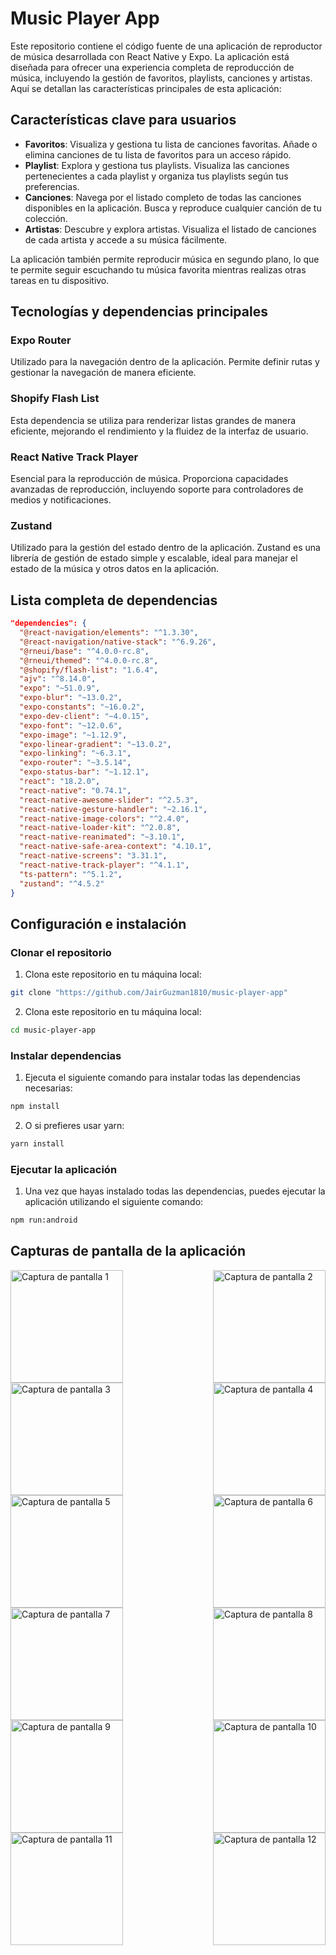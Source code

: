 # Music Player App

Este repositorio contiene el código fuente de una aplicación de reproductor de música desarrollada con React Native y Expo. La aplicación está diseñada para ofrecer una experiencia completa de reproducción de música, incluyendo la gestión de favoritos, playlists, canciones y artistas. Aquí se detallan las características principales de esta aplicación:

## Características clave para usuarios

- **Favoritos**: Visualiza y gestiona tu lista de canciones favoritas. Añade o elimina canciones de tu lista de favoritos para un acceso rápido.
- **Playlist**: Explora y gestiona tus playlists. Visualiza las canciones pertenecientes a cada playlist y organiza tus playlists según tus preferencias.
- **Canciones**: Navega por el listado completo de todas las canciones disponibles en la aplicación. Busca y reproduce cualquier canción de tu colección.
- **Artistas**: Descubre y explora artistas. Visualiza el listado de canciones de cada artista y accede a su música fácilmente.

La aplicación también permite reproducir música en segundo plano, lo que te permite seguir escuchando tu música favorita mientras realizas otras tareas en tu dispositivo.
  
## Tecnologías y dependencias principales

### Expo Router
Utilizado para la navegación dentro de la aplicación. Permite definir rutas y gestionar la navegación de manera eficiente.

### Shopify Flash List
Esta dependencia se utiliza para renderizar listas grandes de manera eficiente, mejorando el rendimiento y la fluidez de la interfaz de usuario.

### React Native Track Player
Esencial para la reproducción de música. Proporciona capacidades avanzadas de reproducción, incluyendo soporte para controladores de medios y notificaciones.

### Zustand
Utilizado para la gestión del estado dentro de la aplicación. Zustand es una librería de gestión de estado simple y escalable, ideal para manejar el estado de la música y otros datos en la aplicación.

## Lista completa de dependencias

```json
"dependencies": {
  "@react-navigation/elements": "^1.3.30",
  "@react-navigation/native-stack": "^6.9.26",
  "@rneui/base": "^4.0.0-rc.8",
  "@rneui/themed": "^4.0.0-rc.8",
  "@shopify/flash-list": "1.6.4",
  "ajv": "^8.14.0",
  "expo": "~51.0.9",
  "expo-blur": "~13.0.2",
  "expo-constants": "~16.0.2",
  "expo-dev-client": "~4.0.15",
  "expo-font": "~12.0.6",
  "expo-image": "~1.12.9",
  "expo-linear-gradient": "~13.0.2",
  "expo-linking": "~6.3.1",
  "expo-router": "~3.5.14",
  "expo-status-bar": "~1.12.1",
  "react": "18.2.0",
  "react-native": "0.74.1",
  "react-native-awesome-slider": "^2.5.3",
  "react-native-gesture-handler": "~2.16.1",
  "react-native-image-colors": "^2.4.0",
  "react-native-loader-kit": "^2.0.8",
  "react-native-reanimated": "~3.10.1",
  "react-native-safe-area-context": "4.10.1",
  "react-native-screens": "3.31.1",
  "react-native-track-player": "^4.1.1",
  "ts-pattern": "^5.1.2",
  "zustand": "^4.5.2"
}
```


## Configuración e instalación

### Clonar el repositorio

1. Clona este repositorio en tu máquina local:
   
```sh
git clone "https://github.com/JairGuzman1810/music-player-app"
```
2. Clona este repositorio en tu máquina local:
   
```sh
cd music-player-app
```

### Instalar dependencias

1. Ejecuta el siguiente comando para instalar todas las dependencias necesarias:

```sh
npm install
```

2. O si prefieres usar yarn:

```sh
yarn install
```

### Ejecutar la aplicación

1. Una vez que hayas instalado todas las dependencias, puedes ejecutar la aplicación utilizando el siguiente comando:

```sh
npm run:android
```

## Capturas de pantalla de la aplicación

<div style="display:flex; flex-wrap:wrap; justify-content:space-between;">
    <img src="https://github.com/JairGuzman1810/music-player-app/blob/master/github/App-1.jpeg" alt="Captura de pantalla 1" width="180"/>
    <img src="https://github.com/JairGuzman1810/music-player-app/blob/master/github/App-2.jpeg" alt="Captura de pantalla 2" width="180"/>
    <img src="https://github.com/JairGuzman1810/music-player-app/blob/master/github/App-3.jpeg" alt="Captura de pantalla 3" width="180"/>
    <img src="https://github.com/JairGuzman1810/music-player-app/blob/master/github/App-4.jpeg" alt="Captura de pantalla 4" width="180"/>
</div>
<div style="display:flex; flex-wrap:wrap; justify-content:space-between;">
    <img src="https://github.com/JairGuzman1810/music-player-app/blob/master/github/App-5.jpeg" alt="Captura de pantalla 5" width="180"/>
    <img src="https://github.com/JairGuzman1810/music-player-app/blob/master/github/App-6.jpeg" alt="Captura de pantalla 6" width="180"/>
    <img src="https://github.com/JairGuzman1810/music-player-app/blob/master/github/App-7.jpeg" alt="Captura de pantalla 7" width="180"/>
    <img src="https://github.com/JairGuzman1810/music-player-app/blob/master/github/App-8.jpeg" alt="Captura de pantalla 8" width="180"/>
</div>
<div style="display:flex; flex-wrap:wrap; justify-content:space-between;">
    <img src="https://github.com/JairGuzman1810/music-player-app/blob/master/github/App-9.jpeg" alt="Captura de pantalla 9" width="180"/>
    <img src="https://github.com/JairGuzman1810/music-player-app/blob/master/github/App-10.jpeg" alt="Captura de pantalla 10" width="180"/>
    <img src="https://github.com/JairGuzman1810/music-player-app/blob/master/github/App-11.jpeg" alt="Captura de pantalla 11" width="180"/>
    <img src="https://github.com/JairGuzman1810/music-player-app/blob/master/github/App-12.jpeg" alt="Captura de pantalla 12" width="180"/>
</div>







